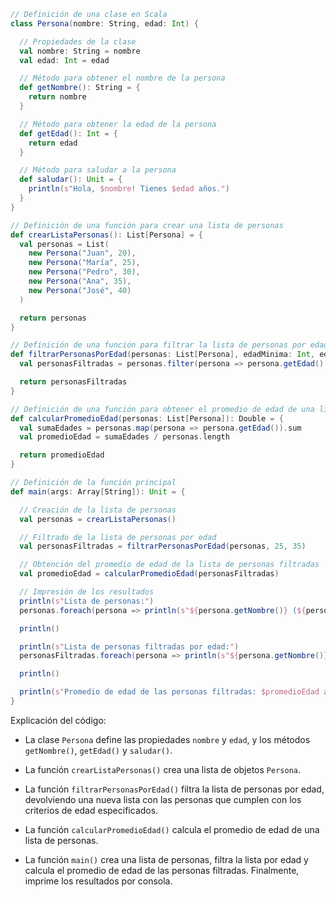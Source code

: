 ```scala
// Definición de una clase en Scala
class Persona(nombre: String, edad: Int) {

  // Propiedades de la clase
  val nombre: String = nombre
  val edad: Int = edad

  // Método para obtener el nombre de la persona
  def getNombre(): String = {
    return nombre
  }

  // Método para obtener la edad de la persona
  def getEdad(): Int = {
    return edad
  }

  // Método para saludar a la persona
  def saludar(): Unit = {
    println(s"Hola, $nombre! Tienes $edad años.")
  }
}

// Definición de una función para crear una lista de personas
def crearListaPersonas(): List[Persona] = {
  val personas = List(
    new Persona("Juan", 20),
    new Persona("María", 25),
    new Persona("Pedro", 30),
    new Persona("Ana", 35),
    new Persona("José", 40)
  )

  return personas
}

// Definición de una función para filtrar la lista de personas por edad
def filtrarPersonasPorEdad(personas: List[Persona], edadMinima: Int, edadMaxima: Int): List[Persona] = {
  val personasFiltradas = personas.filter(persona => persona.getEdad() >= edadMinima && persona.getEdad() <= edadMaxima)

  return personasFiltradas
}

// Definición de una función para obtener el promedio de edad de una lista de personas
def calcularPromedioEdad(personas: List[Persona]): Double = {
  val sumaEdades = personas.map(persona => persona.getEdad()).sum
  val promedioEdad = sumaEdades / personas.length

  return promedioEdad
}

// Definición de la función principal
def main(args: Array[String]): Unit = {

  // Creación de la lista de personas
  val personas = crearListaPersonas()

  // Filtrado de la lista de personas por edad
  val personasFiltradas = filtrarPersonasPorEdad(personas, 25, 35)

  // Obtención del promedio de edad de la lista de personas filtradas
  val promedioEdad = calcularPromedioEdad(personasFiltradas)

  // Impresión de los resultados
  println(s"Lista de personas:")
  personas.foreach(persona => println(s"${persona.getNombre()} (${persona.getEdad()} años)"))

  println()

  println(s"Lista de personas filtradas por edad:")
  personasFiltradas.foreach(persona => println(s"${persona.getNombre()} (${persona.getEdad()} años)"))

  println()

  println(s"Promedio de edad de las personas filtradas: $promedioEdad años")
}
```

Explicación del código:

- La clase `Persona` define las propiedades `nombre` y `edad`, y los métodos `getNombre()`, `getEdad()` y `saludar()`.

- La función `crearListaPersonas()` crea una lista de objetos `Persona`.

- La función `filtrarPersonasPorEdad()` filtra la lista de personas por edad, devolviendo una nueva lista con las personas que cumplen con los criterios de edad especificados.

- La función `calcularPromedioEdad()` calcula el promedio de edad de una lista de personas.

- La función `main()` crea una lista de personas, filtra la lista por edad y calcula el promedio de edad de las personas filtradas. Finalmente, imprime los resultados por consola.